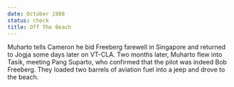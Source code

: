 ```yaml
---
date: October 1988
status: check
title: Off The Beach
---
```


Muharto tells Cameron he bid Freeberg farewell in Singapore and returned
to Jogja some days later on VT-CLA. Two months later, Muharto flew into
Tasik, meeting Pang Suparto, who confirmed that the pilot was indeed Bob
Freeberg. They loaded two barrels of aviation fuel into a jeep and drove
to the beach.
